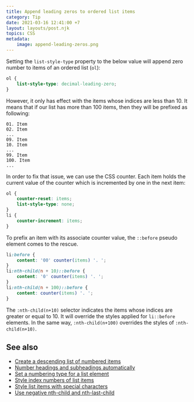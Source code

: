 ```yaml
---
title: Append leading zeros to ordered list items
category: Tip
date: 2021-03-16 12:41:00 +7
layout: layouts/post.njk
topics: CSS
metadata:
    image: append-leading-zeros.png
---
```


Setting the `list-style-type` property to the below value will append zero number to items of an ordered list (`ol`):

```css
ol {
    list-style-type: decimal-leading-zero;
}
```

However, it only has effect with the items whose indices are less than 10. It means that if our list has more than 100 items, then they will be prefixed as following:

```shell
01. Item
02. Item
...
09. Item
10. Item
...
99. Item
100. Item
...
```

In order to fix that issue, we can use the CSS counter. Each item holds the current value of the counter which is incremented by one in the next item:

```css
ol {
    counter-reset: items;
    list-style-type: none;
}
li {
    counter-increment: items;
}
```

To prefix an item with its associate counter value, the `::before` pseudo element comes to the rescue.

```css
li:before {
    content: '00' counter(items) '. ';
}
li:nth-child(n + 10)::before {
    content: '0' counter(items) '. ';
}
li:nth-child(n + 100)::before {
    content: counter(items) '. ';
}
```

The `:nth-child(n+10)` selector indicates the items whose indices are greater or equal to 10. It will override the styles applied for `li::before` elements.
In the same way, `:nth-child(n+100)` overrides the styles of `:nth-child(n+10)`.

## See also

-   [Create a descending list of numbered items](/create-a-descending-list-of-numbered-items/)
-   [Number headings and subheadings automatically](/number-headings-and-subheadings-automatically/)
-   [Set a numbering type for a list element](/set-a-numbering-type-for-a-list-element/)
-   [Style index numbers of list items](/style-index-numbers-of-list-items/)
-   [Style list items with special characters](/style-list-items-with-special-characters/)
-   [Use negative nth-child and nth-last-child](/use-negative-nth-child-and-nth-last-child)
